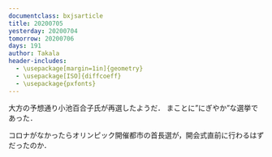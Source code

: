 ```yaml
---
documentclass: bxjsarticle
title: 20200705
yesterday: 20200704
tomorrow: 20200706
days: 191
author: Takala
header-includes:
  - \usepackage[margin=1in]{geometry}
  - \usepackage[ISO]{diffcoeff}
  - \usepackage{pxfonts}
---
```



大方の予想通り小池百合子氏が再選したようだ．
まことに”にぎやか”な選挙であった．


コロナがなかったらオリンピック開催都市の首長選が，開会式直前に行わるはずだったのか．
